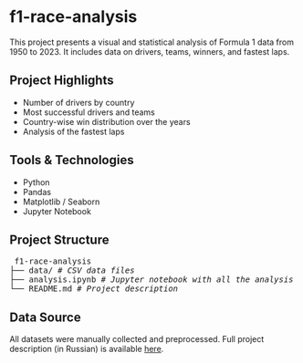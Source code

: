 # f1-race-analysis
This project presents a visual and statistical analysis of Formula 1 data from 1950 to 2023. It includes data on drivers, teams, winners, and fastest laps.

## Project Highlights
- Number of drivers by country
- Most successful drivers and teams
- Country-wise win distribution over the years
- Analysis of the fastest laps

## Tools & Technologies
- Python
- Pandas
- Matplotlib / Seaborn
- Jupyter Notebook

## Project Structure
<pre> f1-race-analysis 
├── data/ <i># CSV data files</i> 
├── analysis.ipynb <i># Jupyter notebook with all the analysis</i> 
└── README.md <i># Project description</i> </pre>

## Data Source
All datasets were manually collected and preprocessed. Full project description (in Russian) is available [here](https://deziiign.com/project/graficheskij-analiz-gonok-formuly-1-1950--8d24ca97933f44579a38aea26f37f392).
